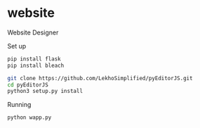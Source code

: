 # website
Website Designer

Set up
```bash
pip install flask
pip install bleach

git clone https://github.com/LekhoSimplified/pyEditorJS.git
cd pyEditorJS
python3 setup.py install
```

Running
```bash
python wapp.py
```
